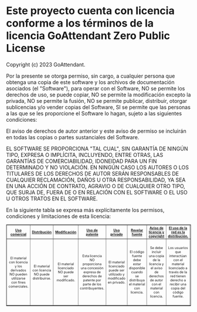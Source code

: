 # Este proyecto cuenta con licencia conforme a los términos de la licencia GoAttendant Zero Public License

Copyright (c) 2023 GoAttendant.

Por la presente se otorga permiso, sin cargo, a cualquier persona que obtenga una copia de este software y los archivos de documentación asociados (el "Software"), para operar con el Software, NO se permite los derechos de uso, se puede copiar, NO se permite la modificación excepto la privada, NO se permite la fusión, NO se permite publicar, distribuir, otorgar sublicencias y/o vender copias del Software, SI se permite que las personas a las que se les proporcione el Software lo hagan, sujeto a las siguientes condiciones:

El aviso de derechos de autor anterior y este aviso de permiso se incluirán en todas las copias o partes sustanciales del Software.

EL SOFTWARE SE PROPORCIONA "TAL CUAL", SIN GARANTÍA DE NINGÚN TIPO, EXPRESA O IMPLÍCITA, INCLUYENDO, ENTRE OTRAS, LAS GARANTÍAS DE COMERCIABILIDAD, IDONEIDAD PARA UN FIN DETERMINADO Y NO VIOLACIÓN. EN NINGÚN CASO LOS AUTORES O LOS TITULARES DE LOS DERECHOS DE AUTOR SERÁN RESPONSABLES DE CUALQUIER RECLAMACIÓN, DAÑOS U OTRA RESPONSABILIDAD, YA SEA EN UNA ACCIÓN DE CONTRATO, AGRAVIO O DE CUALQUIER OTRO TIPO, QUE SURJA DE, FUERA DE O EN RELACIÓN CON EL SOFTWARE O EL USO U OTROS TRATOS EN EL SOFTWARE.

En la siguiente tabla se expresa más explícitamente los permisos, condiciones y limitaciones de esta licencia:

<table style="font-size: xx-small" border=""> 
    <tbody>
      <tr> 
      <th scope="col" style="text-align: center; width:7%"><a href=""><font style="vertical-align: inherit;"><font style="vertical-align: inherit;" class="">Uso comercial</font></font></a></th> 
      <th scope="col" style="text-align: center; width:7%"><a href=""><font style="vertical-align: inherit;"><font style="vertical-align: inherit;">Distribución</font></font></a></th> 
      <th scope="col" style="text-align: center; width:7%"><a href=""><font style="vertical-align: inherit;"><font style="vertical-align: inherit;">Modificación</font></font></a></th> 
      <th scope="col" style="text-align: center; width:7%"><a href=""><font style="vertical-align: inherit;"><font style="vertical-align: inherit;">Uso de patente</font></font></a></th> 
      <th scope="col" style="text-align: center; width:7%"><a href=""><font style="vertical-align: inherit;"><font style="vertical-align: inherit;">Uso privado</font></font></a></th> 
      <th scope="col" style="text-align: center; width:7%"><a href=""><font style="vertical-align: inherit;"><font style="vertical-align: inherit;">Revelar fuente</font></font></a></th> 
      <th scope="col" style="text-align: center; width:7%"><a href=""><font style="vertical-align: inherit;"><font style="vertical-align: inherit;">Aviso de licencia y copyright</font></font></a></th> 
      <th scope="col" style="text-align: center; width:7%"><a href=""><font style="vertical-align: inherit;"><font style="vertical-align: inherit;">El uso de la red es la distribución.</font></font></a></th> 
      <th scope="col" style="text-align: center; width:7%"><a href=""><font style="vertical-align: inherit;"><font style="vertical-align: inherit;">Misma licencia</font></font></a></th> 
      <th scope="col" style="text-align: center; width:7%"><a href=""><font style="vertical-align: inherit;"><font style="vertical-align: inherit;">Cambios de estado</font></font></a></th> 
      <th scope="col" style="text-align: center; width:7%"><a href=""><font style="vertical-align: inherit;"><font style="vertical-align: inherit;">Responsabilidad</font></font></a></th> 
      <th scope="col" style="text-align: center; width:7%"><a href=""><font style="vertical-align: inherit;"><font style="vertical-align: inherit;">Uso de marca registrada</font></font></a></th> 
      <th scope="col" style="text-align: center; width:7%"><a href=""><font style="vertical-align: inherit;"><font style="vertical-align: inherit;">Garantía</font></font></a></th> 
     </tr>
      <tr style="height: 3em">
      <td class="license-permissions" style="text-align:center"> <span class="commercial-use"> <span class="license-sprite commercial-use" data-hasqtip="96" oldtitle="The licensed material and derivatives may be used for commercial purposes." title="">El material con licencia y los derivados NO pueden utilizarse con fines comerciales.</span> </span> </td> 
      <td class="license-permissions" style="text-align:center"> <span class="distribution"> <span class="license-sprite distribution" data-hasqtip="97" oldtitle="The licensed material may be distributed." title="">El material con licencia NO puede distribuirse.</span> </span> </td> 
      <td class="license-permissions" style="text-align:center"> <span class="modifications"> <span class="license-sprite modifications" data-hasqtip="98" oldtitle="The licensed material may be modified." title="">El material licenciado NO puede ser modificado.</span> </span> </td> 
      <td class="license-permissions" style="text-align:center"> <span class="patent-use"> <span class="license-sprite patent-use" data-hasqtip="99" oldtitle="This license provides an express grant of patent rights from contributors." title="">Esta licencia NO proporciona una concesión expresa de derechos de patente por parte de los contribuyentes.</span> </span> </td> 
      <td class="license-permissions" style="text-align:center"> <span class="private-use"> <span class="license-sprite private-use" data-hasqtip="100" oldtitle="The licensed material may be used and modified in private." title="">El material licenciado puede ser utilizado y modificado en privado.</span> </span> </td> 
      <td class="license-conditions" style="text-align:center"> <span class="disclose-source"> <span class="license-sprite disclose-source" data-hasqtip="255" oldtitle="Source code must be made available when the licensed material is distributed." title="">El código fuente debe estar disponible cuando se distribuya el material con licencia.</span> </span> </td> 
      <td class="license-conditions" style="text-align:center"> <span class="include-copyright"> <span class="license-sprite include-copyright" data-hasqtip="256" oldtitle="A copy of the license and copyright notice must be included with the licensed material." title="" aria-describedby="qtip-256">Se debe incluir una copia de la licencia y el aviso de derechos de autor con el material con licencia.</span> </span> </td> 
      <td class="license-conditions" style="text-align:center"> <span class="network-use-disclose"> <span class="license-sprite network-use-disclose" data-hasqtip="257" oldtitle="Users who interact with the licensed material via network are given the right to receive a copy of the source code." title="">Los usuarios que interactúan con el material licenciado a través de la red tienen derecho a recibir una copia del código fuente.</span> </span> </td> 
      <td class="license-conditions" style="text-align:center"> <span class="same-license"> <span class="license-sprite same-license" data-hasqtip="258" oldtitle="Modifications must be released under the same license when distributing the licensed material. In some cases a similar or related license may be used." title="">Las modificaciones deben publicarse bajo la misma licencia al distribuir el material con licencia.  En algunos casos, se puede utilizar una licencia similar o relacionada.</span> </span> </td> 
      <td class="license-conditions" style="text-align:center"> <span class="document-changes"> <span class="license-sprite document-changes" data-hasqtip="259" oldtitle="Changes made to the licensed material must be documented." title="">Los cambios realizados en el material con licencia deben documentarse.</span> </span> </td> 
      <td class="license-limitations" style="text-align:center"> <span class="liability"> <span class="license-sprite liability" data-hasqtip="375" oldtitle="This license includes a limitation of liability." title="">Esta licencia incluye una limitación de responsabilidad.</span> </span> </td> 
      <td class="license-limitations" style="text-align:center"> <span class="trademark-use"> <span class="license-sprite trademark-use" data-hasqtip="376" oldtitle="This license explicitly states that it does NOT grant trademark rights, even though licenses without such a statement probably do not grant any implicit trademark rights." title="">Esta licencia establece explícitamente que NO otorga derechos de marca registrada, aunque las licencias sin tal declaración probablemente no otorgan ningún derecho de marca implícito.</span> </span> </td> 
      <td class="license-limitations" style="text-align:center"> <span class="warranty"> <span class="license-sprite warranty" data-hasqtip="377" oldtitle="This license explicitly states that it does NOT provide any warranty." title="">Esta licencia establece explícitamente que NO proporciona ninguna garantía.</span> </span> </td> 
     </tr>
  </tbody>
  </table>
